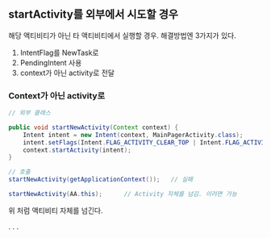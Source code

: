 ## startActivity를 외부에서 시도할 경우

해당 액티비티가 아닌 타 액티비티에서 실행할 경우. 해결방법엔 3가지가 있다.

1. IntentFlag를 NewTask로
2. PendingIntent 사용
3. context가 아닌 activity로 전달


### Context가 아닌 activity로

```java
// 외부 클래스

public void startNewActivity(Context context) {
	Intent intent = new Intent(context, MainPagerActivity.class);
    intent.setFlags(Intent.FLAG_ACTIVITY_CLEAR_TOP | Intent.FLAG_ACTIVITY_SINGLE_TOP);
    context.startActivity(intent);
}

// 호출
startNewActivity(getApplicationContext());   // 실패

startNewActivity(AA.this); 		// Activity 자체를 넘김. 이러면 가능

```
위 처럼 액티비티 자체를 넘긴다.

.
.
.
